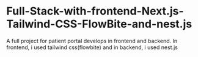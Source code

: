 # Full-Stack-with-frontend-Next.js-Tailwind-CSS-FlowBite-and-nest.js
A full project for patient portal develops in frontend and backend. In frontend, i used tailwind css(flowbite) and in backend, i used nest.js
